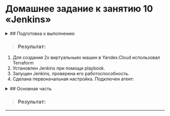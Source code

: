# Домашнее задание к занятию 10 «Jenkins»

<details> <summary> ## Подготовка к выполнению </summary>

1. Создать два VM: для jenkins-master и jenkins-agent.
2. Установить Jenkins при помощи playbook.
3. Запустить и проверить работоспособность.
4. Сделать первоначальную настройку.

</details>

> ### Результат:
> 
1. Для создания 2х виртуальныех машин в Yandex.Cloud использовал Terraform
2. Установлен Jenkins при помощи playbook.
3. Запущен Jenkins, проверена его работоспособность.
4. Сделана первоначальная настройка.
Подключен агент:


<details> <summary> ## Основная часть </summary>

1. Сделать Freestyle Job, который будет запускать `molecule test` из любого вашего репозитория с ролью.
2. Сделать Declarative Pipeline Job, который будет запускать `molecule test` из любого вашего репозитория с ролью.
3. Перенести Declarative Pipeline в репозиторий в файл `Jenkinsfile`.
4. Создать Multibranch Pipeline на запуск `Jenkinsfile` из репозитория.
5. Создать Scripted Pipeline, наполнить его скриптом из [pipeline]
6. Внести необходимые изменения, чтобы Pipeline запускал `ansible-playbook` без флагов `--check --diff`, если не
   установлен параметр при запуске джобы (prod_run = True). По умолчанию параметр имеет значение False и запускает
   прогон с флагами `--check --diff`.
7. Проверить работоспособность, исправить ошибки, исправленный Pipeline вложить в репозиторий в
   файл `ScriptedJenkinsfile`.
8. Отправить ссылку на репозиторий с ролью и Declarative Pipeline и Scripted Pipeline.
9. Сопроводите процесс настройки скриншотами для каждого пункта задания!!

</details>

> ### Результат:
>



---